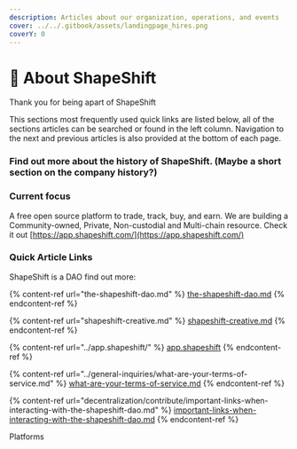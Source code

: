 ```yaml
---
description: Articles about our organization, operations, and events
cover: ../../.gitbook/assets/landingpage_hires.png
coverY: 0
---
```


# 🦊 About ShapeShift

Thank you for being apart of ShapeShift

This sections most frequently used quick links are listed below, all of the sections articles can be searched or found in the left column. Navigation to the next and previous articles is also provided at the bottom of each page.

### Find out more about the history of ShapeShift. (Maybe a short section on the company history?)

### Current focus

A free open source platform to trade, track, buy, and earn. We are building a Community-owned, Private, Non-custodial and Multi-chain resource. Check it out [https://app.shapeshift.com/](https://app.shapeshift.com/)

### Quick Article Links

ShapeShift is a DAO find out more:

{% content-ref url="the-shapeshift-dao.md" %}
[the-shapeshift-dao.md](the-shapeshift-dao.md)
{% endcontent-ref %}

{% content-ref url="shapeshift-creative.md" %}
[shapeshift-creative.md](shapeshift-creative.md)
{% endcontent-ref %}

{% content-ref url="../app.shapeshift/" %}
[app.shapeshift](../app.shapeshift/)
{% endcontent-ref %}

{% content-ref url="../general-inquiries/what-are-your-terms-of-service.md" %}
[what-are-your-terms-of-service.md](../general-inquiries/what-are-your-terms-of-service.md)
{% endcontent-ref %}

{% content-ref url="decentralization/contribute/important-links-when-interacting-with-the-shapeshift-dao.md" %}
[important-links-when-interacting-with-the-shapeshift-dao.md](decentralization/contribute/important-links-when-interacting-with-the-shapeshift-dao.md)
{% endcontent-ref %}

Platforms
